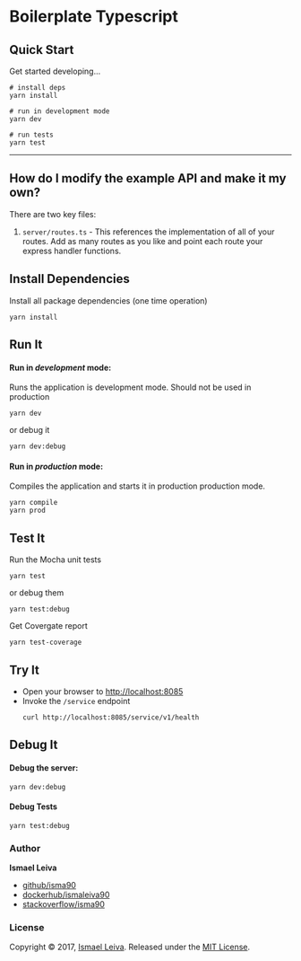 

# Boilerplate Typescript

## Quick Start

Get started developing...

```shell
# install deps
yarn install

# run in development mode
yarn dev

# run tests
yarn test
```

---

## How do I modify the example API and make it my own?

There are two key files:
1. `server/routes.ts` - This references the implementation of all of your routes. Add as many routes as you like and point each route your express handler functions.

## Install Dependencies

Install all package dependencies (one time operation)

```shell
yarn install
```

## Run It
#### Run in *development* mode:
Runs the application is development mode. Should not be used in production

```shell
yarn dev
```

or debug it

```shell
yarn dev:debug
```

#### Run in *production* mode:

Compiles the application and starts it in production production mode.

```shell
yarn compile
yarn prod
```

## Test It

Run the Mocha unit tests

```shell
yarn test
```

or debug them

```shell
yarn test:debug
```
Get Covergate report
````shell
yarn test-coverage
````



## Try It
* Open your browser to [http://localhost:8085](http://localhost:8080)
* Invoke the `/service` endpoint 
  ```shell
  curl http://localhost:8085/service/v1/health
  ```


## Debug It

#### Debug the server:

```
yarn dev:debug
```

#### Debug Tests

```
yarn test:debug
```

### Author

**Ismael Leiva**

* [github/isma90](https://github.com/isma90)
* [dockerhub/ismaleiva90](https://hub.docker.com/u/ismaleiva90)
* [stackoverflow/isma90](https://stackoverflow.com/users/2043313/isma90?tab=profile)

### License

Copyright © 2017, [Ismael Leiva](https://github.com/isma90).
Released under the [MIT License](LICENSE).
